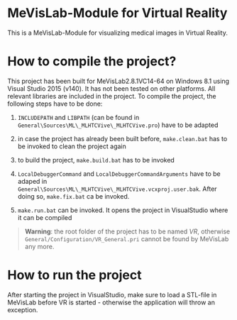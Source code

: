 # MeVisLab-Module for Virtual Reality
This is a MeVisLab-Module for visualizing medical images in Virtual Reality.

# How to compile the project?
This project has been built for MeVisLab2.8.1VC14-64 on Windows 8.1 using Visual Studio 2015 (v140). It has not been tested on other platforms. All relevant libraries are included in the project. To compile the project, the following steps have to be done:

1. `INCLUDEPATH` and `LIBPATH` (can be found in `General\Sources\ML\_MLHTCVive\_MLHTCVive.pro`) have to be adapted

1. in case the project has already been built before, `make.clean.bat` has to be invoked to clean the project again

1. to build the project, `make.build.bat` has to be invoked

1. `LocalDebuggerCommand` and `LocalDebuggerCommandArguments` have to be adaped in `General\Sources\ML\_MLHTCVive\_MLHTCVive.vcxproj.user.bak`. After doing so, `make.fix.bat` ca be invoked.

1. `make.run.bat` can be invoked. It opens the project in VisualStudio where it can be compiled

> **Warning**: the root folder of the project has to be named *VR*, otherwise `General/Configuration/VR_General.pri` cannot be found by MeVisLab any more.

# How to run the project
After starting the project in VisualStudio, make sure to load a STL-file in MeVisLab before VR is started - otherwise the application will throw an exception.
